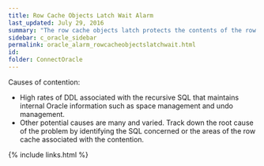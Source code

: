 ```yaml
---
title: ﻿Row Cache Objects Latch Wait Alarm
last_updated: July 29, 2016
summary: "The row cache objects latch protects the contents of the row cache; the section of the shared pool to cache dictionary information."
sidebar: c_oracle_sidebar
permalink: oracle_alarm_rowcacheobjectslatchwait.html
id:
folder: ConnectOracle
---
```



Causes of contention:

* High rates of DDL associated with the recursive SQL that maintains internal Oracle information such as space management and undo management.
* Other potential causes are many and varied. Track down the root cause of the problem by identifying the SQL concerned or the areas of the row cache associated with the contention.





{% include links.html %}
